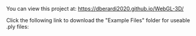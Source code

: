 You can view this project at: https://dberardi2020.github.io/WebGL-3D/

Click the following link to download the "Example Files" folder for useable .ply files:
